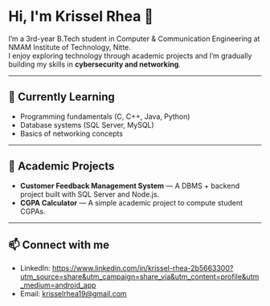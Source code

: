 # Hi, I'm Krissel Rhea 👋
I’m a 3rd-year B.Tech student in Computer & Communication Engineering at NMAM Institute of Technology, Nitte.  
I enjoy exploring technology through academic projects and I’m gradually building my skills in **cybersecurity and networking**.  

---

## 🌱 Currently Learning
- Programming fundamentals (C, C++, Java, Python)  
- Database systems (SQL Server, MySQL)  
- Basics of networking concepts  

---

## 📂 Academic Projects
- **Customer Feedback Management System** — A DBMS + backend project built with SQL Server and Node.js.  
- **CGPA Calculator** — A simple academic project to compute student CGPAs.  

---

## 📫 Connect with me
- LinkedIn: https://www.linkedin.com/in/krissel-rhea-2b5663300?utm_source=share&utm_campaign=share_via&utm_content=profile&utm_medium=android_app 
- Email: krisselrhea19@gmail.com 
